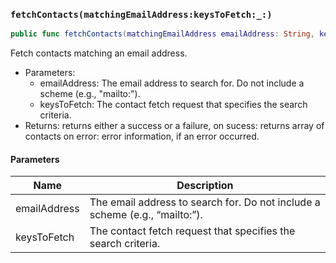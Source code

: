 ### `fetchContacts(matchingEmailAddress:keysToFetch:_:)`

```swift
public func fetchContacts(matchingEmailAddress emailAddress: String, keysToFetch: [CNKeyDescriptor] = [CNContactVCardSerialization.descriptorForRequiredKeys()], _ completion: @escaping (Result<[CNContact], Error>) -> Void)
```

Fetch contacts matching an email address.
- Parameters:
  - emailAddress: The email address to search for. Do not include a scheme (e.g., "mailto:").
  - keysToFetch: The contact fetch request that specifies the search criteria.
- Returns: returns either a success or a failure,
on sucess: returns array of contacts
on error: error information, if an error occurred.

#### Parameters

| Name | Description |
| ---- | ----------- |
| emailAddress | The email address to search for. Do not include a scheme (e.g., “mailto:”). |
| keysToFetch | The contact fetch request that specifies the search criteria. |
